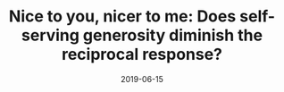 ---
title: "Nice to you, nicer to me: Does self-serving generosity diminish the reciprocal response?"
collection: publications
permalink: /publication/2019-06-15-self-serving-generosity
excerpt:
date: 2019-06-15
venue: 'Experimental Economics'
paperurl: 'https://link.springer.com/article/10.1007/s10683-018-9561-8'
citation: 'Woods, D. & Servátka, M. (2019). "Nice to you, nicer to me: Does self-serving generosity diminish the reciprocal response?" <i>Experimental Economics</i>. 22:(506-529).'
---
